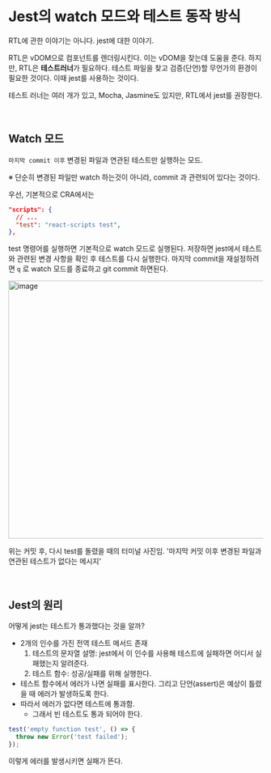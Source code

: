 # Jest의 watch 모드와 테스트 동작 방식

RTL에 관한 이야기는 아니다. jest에 대한 이야기.

RTL은 vDOM으로 컴포넌트를 렌더링시킨다. 이는 vDOM을 찾는데 도움을 준다. 하지만, RTL은 **테스트러너**가 필요하다. 테스트 파일을 찾고 검증(단언)할 무언가의 환경이 필요한 것이다. 이때 jest를 사용하는 것이다.

테스트 러너는 여러 개가 있고, Mocha, Jasmine도 있지만, RTL에서 jest를 권장한다.

<br/>

## Watch 모드

`마지막 commit 이후` 변경된 파일과 연관된 테스트만 실행하는 모드.

※ 단순히 변경된 파일만 watch 하는것이 아니라, commit 과 관련되어 있다는 것이다.

우선, 기본적으로 CRA에서는

```json
"scripts": {
  // ...
  "test": "react-scripts test",
},
```

test 명령어를 실행하면 기본적으로 watch 모드로 실행된다. 저장하면 jest에서 테스트와 관련된 변경 사항을 확인 후 테스트를 다시 실행한다. 마지막 commit을 재설정하려면 `q` 로 watch 모드를 종료하고 git commit 하면된다.

<img width="510" alt="image" src="https://github.com/pozafly/TIL/assets/59427983/782d4736-25ea-4820-bb8e-8c1e5561893a">

위는 커밋 후, 다시 test를 돌렸을 때의 터미널 사진임. '마지막 커밋 이후 변경된 파일과 연관된 테스트가 없다는 메시지'

<br/>

## Jest의 원리

어떻게 jest는 테스트가 통과했다는 것을 알까?

- 2개의 인수를 가진 전역 테스트 메서드 존재
  1. 테스트의 문자열 설명: jest에서 이 인수를 사용해 테스트에 실패하면 어디서 실패했는지 알려준다.
  2. 테스트 함수: 성공/실패를 위해 실행한다.
- 테스트 함수에서 에러가 나면 실패를 표시한다. 그리고 단언(assert)은 예상이 틀렸을 때 에러가 발생하도록 한다.
- 따라서 에러가 없다면 테스트에 통과함.
  - 그래서 빈 테스트도 통과 되어야 한다.

```javascript
test('empty function test', () => {
  throw new Error('test failed');
});
```

이렇게 에러를 발생시키면 실패가 뜬다.
